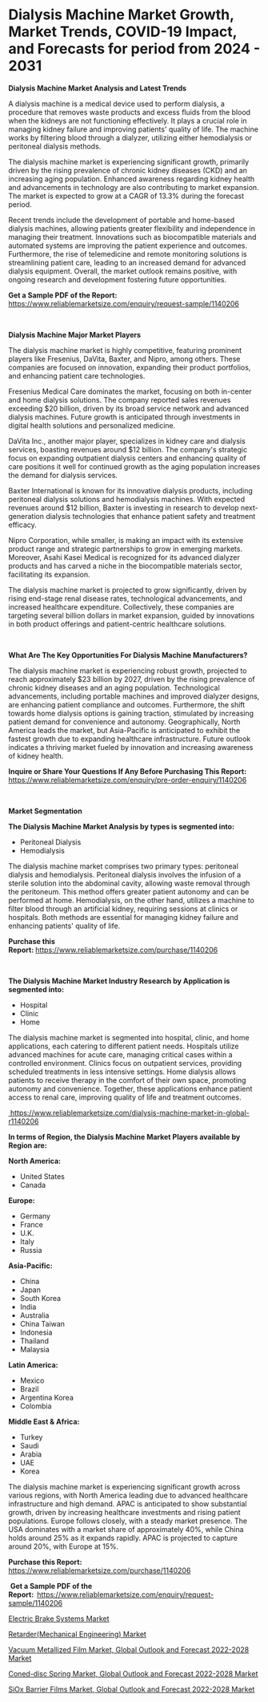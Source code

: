 <p><h1>Dialysis Machine Market Growth, Market Trends, COVID-19 Impact, and Forecasts for period from 2024 - 2031</h1></p><p><strong>Dialysis Machine Market Analysis and Latest Trends</strong></p>
<p><p>A dialysis machine is a medical device used to perform dialysis, a procedure that removes waste products and excess fluids from the blood when the kidneys are not functioning effectively. It plays a crucial role in managing kidney failure and improving patients' quality of life. The machine works by filtering blood through a dialyzer, utilizing either hemodialysis or peritoneal dialysis methods.</p><p>The dialysis machine market is experiencing significant growth, primarily driven by the rising prevalence of chronic kidney diseases (CKD) and an increasing aging population. Enhanced awareness regarding kidney health and advancements in technology are also contributing to market expansion. The market is expected to grow at a CAGR of 13.3% during the forecast period. </p><p>Recent trends include the development of portable and home-based dialysis machines, allowing patients greater flexibility and independence in managing their treatment. Innovations such as biocompatible materials and automated systems are improving the patient experience and outcomes. Furthermore, the rise of telemedicine and remote monitoring solutions is streamlining patient care, leading to an increased demand for advanced dialysis equipment. Overall, the market outlook remains positive, with ongoing research and development fostering future opportunities.</p></p>
<p><strong>Get a Sample PDF of the Report:&nbsp;</strong> <a href="https://www.reliablemarketsize.com/enquiry/request-sample/1140206?utm_campaign=1173&utm_medium=2&utm_source=Github&utm_content=ia&utm_term=14102024&utm_id=dialysis-machine">https://www.reliablemarketsize.com/enquiry/request-sample/1140206</a></p>
<p>&nbsp;</p>
<p><strong>Dialysis Machine Major Market Players</strong></p>
<p><p>The dialysis machine market is highly competitive, featuring prominent players like Fresenius, DaVita, Baxter, and Nipro, among others. These companies are focused on innovation, expanding their product portfolios, and enhancing patient care technologies.</p><p>Fresenius Medical Care dominates the market, focusing on both in-center and home dialysis solutions. The company reported sales revenues exceeding $20 billion, driven by its broad service network and advanced dialysis machines. Future growth is anticipated through investments in digital health solutions and personalized medicine.</p><p>DaVita Inc., another major player, specializes in kidney care and dialysis services, boasting revenues around $12 billion. The company's strategic focus on expanding outpatient dialysis centers and enhancing quality of care positions it well for continued growth as the aging population increases the demand for dialysis services.</p><p>Baxter International is known for its innovative dialysis products, including peritoneal dialysis solutions and hemodialysis machines. With expected revenues around $12 billion, Baxter is investing in research to develop next-generation dialysis technologies that enhance patient safety and treatment efficacy.</p><p>Nipro Corporation, while smaller, is making an impact with its extensive product range and strategic partnerships to grow in emerging markets. Moreover, Asahi Kasei Medical is recognized for its advanced dialyzer products and has carved a niche in the biocompatible materials sector, facilitating its expansion.</p><p>The dialysis machine market is projected to grow significantly, driven by rising end-stage renal disease rates, technological advancements, and increased healthcare expenditure. Collectively, these companies are targeting several billion dollars in market expansion, guided by innovations in both product offerings and patient-centric healthcare solutions.</p></p>
<p>&nbsp;</p>
<p><strong>What Are The Key Opportunities For Dialysis Machine Manufacturers?</strong></p>
<p><p>The dialysis machine market is experiencing robust growth, projected to reach approximately $23 billion by 2027, driven by the rising prevalence of chronic kidney diseases and an aging population. Technological advancements, including portable machines and improved dialyzer designs, are enhancing patient compliance and outcomes. Furthermore, the shift towards home dialysis options is gaining traction, stimulated by increasing patient demand for convenience and autonomy. Geographically, North America leads the market, but Asia-Pacific is anticipated to exhibit the fastest growth due to expanding healthcare infrastructure. Future outlook indicates a thriving market fueled by innovation and increasing awareness of kidney health.</p></p>
<p><strong>Inquire or Share Your Questions If Any Before Purchasing This Report:</strong> <a href="https://www.reliablemarketsize.com/enquiry/pre-order-enquiry/1140206?utm_campaign=1173&utm_medium=2&utm_source=Github&utm_content=ia&utm_term=14102024&utm_id=dialysis-machine">https://www.reliablemarketsize.com/enquiry/pre-order-enquiry/1140206</a></p>
<p>&nbsp;</p>
<p><strong>Market Segmentation</strong></p>
<p><strong>The Dialysis Machine Market Analysis by types is segmented into:</strong></p>
<p><ul><li>Peritoneal Dialysis</li><li>Hemodialysis</li></ul></p>
<p><p>The dialysis machine market comprises two primary types: peritoneal dialysis and hemodialysis. Peritoneal dialysis involves the infusion of a sterile solution into the abdominal cavity, allowing waste removal through the peritoneum. This method offers greater patient autonomy and can be performed at home. Hemodialysis, on the other hand, utilizes a machine to filter blood through an artificial kidney, requiring sessions at clinics or hospitals. Both methods are essential for managing kidney failure and enhancing patients' quality of life.</p></p>
<p><strong>Purchase this Report:&nbsp;</strong><a href="https://www.reliablemarketsize.com/purchase/1140206?utm_campaign=1173&utm_medium=2&utm_source=Github&utm_content=ia&utm_term=14102024&utm_id=dialysis-machine">https://www.reliablemarketsize.com/purchase/1140206</a></p>
<p>&nbsp;</p>
<p><strong>The Dialysis Machine Market Industry Research by Application is segmented into:</strong></p>
<p><ul><li>Hospital</li><li>Clinic</li><li>Home</li></ul></p>
<p><p>The dialysis machine market is segmented into hospital, clinic, and home applications, each catering to different patient needs. Hospitals utilize advanced machines for acute care, managing critical cases within a controlled environment. Clinics focus on outpatient services, providing scheduled treatments in less intensive settings. Home dialysis allows patients to receive therapy in the comfort of their own space, promoting autonomy and convenience. Together, these applications enhance patient access to renal care, improving quality of life and treatment outcomes.</p></p>
<p><a href="https://www.reliablemarketsize.com/dialysis-machine-market-in-global-r1140206?utm_campaign=1173&utm_medium=2&utm_source=Github&utm_content=ia&utm_term=14102024&utm_id=dialysis-machine">&nbsp;https://www.reliablemarketsize.com/dialysis-machine-market-in-global-r1140206</a></p>
<p><strong>In terms of Region, the Dialysis Machine Market Players available by Region are:</strong></p>
<p>
    <p> <strong> North America: </strong>
        <ul>
            <li>United States</li>
            <li>Canada</li>
        </ul>
        </p> 
    <p> <strong> Europe: </strong>
        <ul>
            <li>Germany</li>
            <li>France</li>
            <li>U.K.</li>
            <li>Italy</li>
            <li>Russia</li>
        </ul>
        </p> 
    <p> <strong> Asia-Pacific: </strong>
        <ul>
            <li>China</li>
            <li>Japan</li>
            <li>South Korea</li>
            <li>India</li>
            <li>Australia</li>
            <li>China Taiwan</li>
            <li>Indonesia</li>
            <li>Thailand</li>
            <li>Malaysia</li>
        </ul>
        </p> 
    <p> <strong> Latin America: </strong>
        <ul>
            <li>Mexico</li>
            <li>Brazil</li>
            <li>Argentina Korea</li>
            <li>Colombia</li>
        </ul>
        </p> 
    <p> <strong> Middle East & Africa: </strong>
        <ul>
            <li>Turkey</li>
            <li>Saudi</li>
            <li>Arabia</li>
            <li>UAE</li>
            <li>Korea</li>
        </ul>
    </p>
    </p>
<p><p>The dialysis machine market is experiencing significant growth across various regions, with North America leading due to advanced healthcare infrastructure and high demand. APAC is anticipated to show substantial growth, driven by increasing healthcare investments and rising patient populations. Europe follows closely, with a steady market presence. The USA dominates with a market share of approximately 40%, while China holds around 25% as it expands rapidly. APAC is projected to capture around 20%, with Europe at 15%.</p></p>
<p><strong>Purchase this Report: </strong><a href="https://www.reliablemarketsize.com/purchase/1140206?utm_campaign=1173&utm_medium=2&utm_source=Github&utm_content=ia&utm_term=14102024&utm_id=dialysis-machine">https://www.reliablemarketsize.com/purchase/1140206</a></p>
<p>&nbsp;<strong>Get a Sample PDF of the Report:&nbsp;&nbsp;</strong><a href="https://www.reliablemarketsize.com/enquiry/request-sample/1140206?utm_campaign=1173&utm_medium=2&utm_source=Github&utm_content=ia&utm_term=14102024&utm_id=dialysis-machine">https://www.reliablemarketsize.com/enquiry/request-sample/1140206</a></p>
<p><strong></strong></p>
<p><p><a href="https://github.com/halleabdon2v1s/Market-Research-Report-List-1/blob/main/electric-brake-systems-market.md?utm_campaign=1173&utm_medium=2&utm_source=Github&utm_content=ia&utm_term=14102024&utm_id=dialysis-machine">Electric Brake Systems Market</a></p><p><a href="https://github.com/jerridoxdemase/Market-Research-Report-List-1/blob/main/retardermechanical-engineering-market.md?utm_campaign=1173&utm_medium=2&utm_source=Github&utm_content=ia&utm_term=14102024&utm_id=dialysis-machine">Retarder(Mechanical Engineering) Market</a></p><p><a href="https://www.linkedin.com/pulse/global-vacuum-metallized-film-market-outlook-forecast-2022-2028-e643f?trk=public_post_embed_feed-article-content&utm_campaign=1173&utm_medium=2&utm_source=Github&utm_content=ia&utm_term=14102024&utm_id=dialysis-machine">Vacuum Metallized Film Market, Global Outlook and Forecast 2022-2028 Market</a></p><p><a href="https://www.linkedin.com/pulse/market-forecast-global-coned-disc-spring-outlook-2022-2028-o1eje?utm_campaign=1173&utm_medium=2&utm_source=Github&utm_content=ia&utm_term=14102024&utm_id=dialysis-machine">Coned-disc Spring Market, Global Outlook and Forecast 2022-2028 Market</a></p><p><a href="https://www.linkedin.com/pulse/top-trends-transforming-siox-barrier-films-market-global-4ykbf?trk=public_post_embed_feed-article-content&utm_campaign=1173&utm_medium=2&utm_source=Github&utm_content=ia&utm_term=14102024&utm_id=dialysis-machine">SiOx Barrier Films Market, Global Outlook and Forecast 2022-2028 Market</a></p></p>